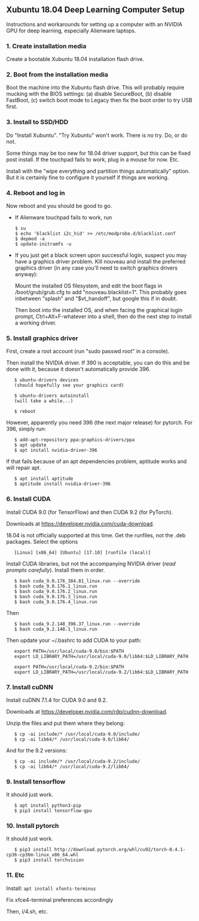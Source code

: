 ## Xubuntu 18.04 Deep Learning Computer Setup

Instructions and workarounds for setting up a computer with an NVIDIA GPU for deep learning, especially Alienware laptops.

### 1. Create installation media

Create a bootable Xubuntu 18.04 installation flash drive.

### 2. Boot from the installation media

Boot the machine into the Xubuntu flash drive.  This will probably require mucking with the BIOS settings: (a) disable SecureBoot, (b) disable FastBoot, (c) switch boot mode to Legacy then fix the boot order to try USB first.

### 3. Install to SSD/HDD

Do "Install Xubuntu".  "Try Xubuntu" won't work.  There is no try.  Do, or do not.

Some things may be too new for 18.04 driver support, but this can be fixed post install.  If the touchpad fails to work, plug in a mouse for now.  Etc.

Install with the "wipe everything and partition things automatically" option.  But it is certainly fine to configure it yourself if things are working.

### 4. Reboot and log in

Now reboot and you should be good to go.

* If Alienware touchpad fails to work, run

      $ su
      $ echo 'blacklist i2c_hid' >> /etc/modprobe.d/blacklist.conf
      $ depmod -a
      $ update-initramfs -u
      
* If you just get a black screen upon successful login, suspect you may have a graphics driver problem.  Kill nouveau and install the preferred graphics driver (in any case you'll need to switch graphics drivers anyway):

  Mount the installed OS filesystem, and edit the boot flags in /boot/grub/grub.cfg to add "nouveau.blacklist=1".  This probably goes inbetween "splash" and "$vt_handoff", but google this if in doubt.

  Then boot into the installed OS, and when facing the graphical login prompt, Ctrl+Alt+F-whatever into a shell, then do the next step to install a working driver.

### 5. Install graphics driver

First, create a root account (run "sudo passwd root" in a console).

Then install the NVIDIA driver.  If 390 is acceptable, you can do this and be done with it, because it doesn't automatically provide 396.

       $ ubuntu-drivers devices
       (should hopefully see your graphics card)

       $ ubuntu-drivers autoinstall
       (will take a while...)

       $ reboot

However, apparently you need 396 (the next major release) for pytorch.  For 396, simply run:

       $ add-apt-repository ppa:graphics-drivers/ppa
       $ apt update
       $ apt install nvidia-driver-396

If that fails because of an apt dependencies problem, aptitude works and will repair apt.

       $ apt install aptitude
       $ aptitude install nvidia-driver-396

### 6. Install CUDA

Install CUDA 9.0 (for TensorFlow) and then CUDA 9.2 (for PyTorch).

Downloads at https://developer.nvidia.com/cuda-download.

18.04 is not officially supported at this time.  Get the runfiles, not the .deb packages.  Select the options

       [Linux] [x86_64] [Ubuntu] [17.10] [runfile (local)]

Install CUDA libraries, but not the accompanying NVIDIA driver (*read prompts carefully*).  Install them in order.

       $ bash cuda_9.0.176_384.81_linux.run --override
       $ bash cuda_9.0.176.1_linux.run
       $ bash cuda_9.0.176.2_linux.run
       $ bash cuda_9.0.176.3_linux.run
       $ bash cuda_9.0.176.4_linux.run
 
Then

       $ bash cuda_9.2.148_396.37_linux.run --override
       $ bash cuda_9.2.148.1_linux.run

Then update your ~/.bashrc to add CUDA to your path:

       export PATH=/usr/local/cuda-9.0/bin:$PATH
       export LD_LIBRARY_PATH=/usr/local/cuda-9.0/lib64:$LD_LIBRARY_PATH
       
       export PATH=/usr/local/cuda-9.2/bin:$PATH
       export LD_LIBRARY_PATH=/usr/local/cuda-9.2/lib64:$LD_LIBRARY_PATH

### 7. Install cuDNN

Install cuDNN 7.1.4 for CUDA 9.0 and 9.2.

Downloads at https://developer.nvidia.com/rdp/cudnn-download.

Unzip the files and put them where they belong:

       $ cp -ai include/* /usr/local/cuda-9.0/include/
       $ cp -ai lib64/* /usr/local/cuda-9.0/lib64/
    
And for the 9.2 versions:

       $ cp -ai include/* /usr/local/cuda-9.2/include/
       $ cp -ai lib64/* /usr/local/cuda-9.2/lib64/

### 9. Install tensorflow

It should just work.

       $ apt install python3-pip
       $ pip3 install tensorflow-gpu
 
### 10. Install pytorch

It should just work.

       $ pip3 install http://download.pytorch.org/whl/cu92/torch-0.4.1-cp36-cp36m-linux_x86_64.whl 
       $ pip3 install torchvision

### 11. Etc

Install: `apt install xfonts-terminus`

Fix xfce4-terminal preferences accordingly

Then, i/4.sh, etc.
